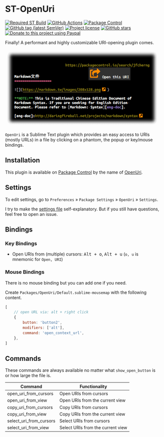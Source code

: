 # ST-OpenUri

[![Required ST Build](https://img.shields.io/badge/ST-4152+-orange.svg?style=flat-square&logo=sublime-text)](https://www.sublimetext.com)
[![GitHub Actions](https://img.shields.io/github/actions/workflow/status/jfcherng-sublime/ST-OpenUri/python.yml?branch=st4&style=flat-square)](https://github.com/jfcherng-sublime/ST-OpenUri/actions)
[![Package Control](https://img.shields.io/packagecontrol/dt/OpenUri?style=flat-square)](https://packagecontrol.io/packages/OpenUri)
[![GitHub tag (latest SemVer)](https://img.shields.io/github/tag/jfcherng-sublime/ST-OpenUri?style=flat-square&logo=github)](https://github.com/jfcherng-sublime/ST-OpenUri/tags)
[![Project license](https://img.shields.io/github/license/jfcherng-sublime/ST-OpenUri?style=flat-square&logo=github)](https://github.com/jfcherng-sublime/ST-OpenUri/blob/st4/LICENSE)
[![GitHub stars](https://img.shields.io/github/stars/jfcherng-sublime/ST-OpenUri?style=flat-square&logo=github)](https://github.com/jfcherng-sublime/ST-OpenUri/stargazers)
[![Donate to this project using Paypal](https://img.shields.io/badge/paypal-donate-blue.svg?style=flat-square&logo=paypal)](https://www.paypal.me/jfcherng/5usd)

Finally! A performant and highly customizable URI-opening plugin comes.

![screenshot](https://raw.githubusercontent.com/jfcherng-sublime/ST-OpenUri/st4/docs/screenshot.png)

`OpenUri` is a Sublime Text plugin which provides an easy access to URIs (mostly URLs)
in a file by clicking on a phantom, the popup or key/mouse bindings.

## Installation

This plugin is available on [Package Control][package-control] by the name of [OpenUri][openuri].

## Settings

To edit settings, go to `Preferences` » `Package Settings` » `OpenUri` » `Settings`.

I try to make the [settings file][settings-file] self-explanatory.
But if you still have questions, feel free to open an issue.

## Bindings

### Key Bindings

- Open URIs from (multiple) cursors:
  <kbd>Alt + o</kbd>, <kbd>Alt + u</kbd>
  (`o, u` is mnemonic for `Open, URI`)

### Mouse Bindings

There is no mouse binding but you can add one if you need.

Create `Packages/OpenUri/Default.sublime-mousemap` with the following content.

```js
[
    // open URL via: alt + right click
    {
        button: 'button2',
        modifiers: ['alt'],
        command: 'open_context_url',
    },
]
```

## Commands

These commands are always available no matter what `show_open_button` is or how large the file is.

| Command                 | Functionality                     |
| ----------------------- | --------------------------------- |
| open_uri_from_cursors   | Open URIs from cursors            |
| open_uri_from_view      | Open URIs from the current view   |
| copy_uri_from_cursors   | Copy URIs from cursors            |
| copy_uri_from_view      | Copy URIs from the current view   |
| select_uri_from_cursors | Select URIs from cursors          |
| select_uri_from_view    | Select URIs from the current view |

[openuri]: https://packagecontrol.io/packages/OpenUri
[package-control]: https://packagecontrol.io
[settings-file]: https://github.com/jfcherng-sublime/ST-OpenUri/blob/st4/OpenUri.sublime-settings

